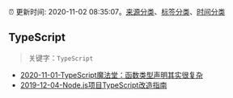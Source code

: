 :alarm_clock: 更新时间: 2020-11-02 08:35:07。[来源分类](../README.md)、[标签分类](../TAGS.md)、[时间分类](../TIMELINE.md)

## TypeScript


> 关键字：`TypeScript`



- [2020-11-01-TypeScript魔法堂：函数类型声明其实很复杂](https://juejin.im/post/6890360742671810574) 
- [2019-12-04-Node.js项目TypeScript改造指南](https://juejin.im/post/5de4867f51882573135415dd) 